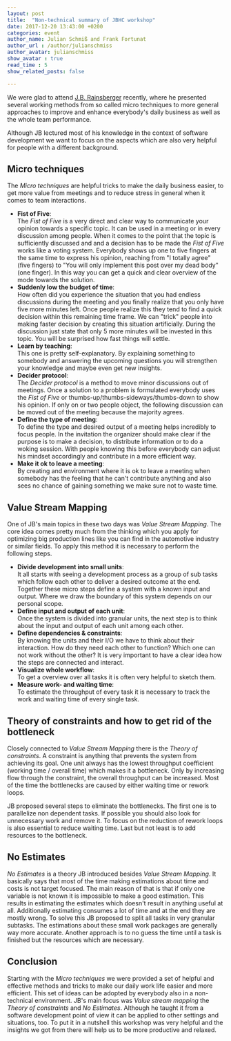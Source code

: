 ```yaml
---
layout: post
title:  "Non-technical summary of JBHC workshop"
date: 2017-12-20 13:43:00 +0200
categories: event
author_name: Julian Schmiß and Frank Fortunat
author_url : /author/julianschmiss
author_avatar: julianschmiss
show_avatar : true
read_time : 5
show_related_posts: false

---
```


We were glad to attend [J.B. Rainsberger](http://www.jbrains.ca/)
recently, where he presented several working methods from so called micro techniques to
more general approaches to improve and enhance everybody's daily business as well as
the whole team performance.

Although JB lectured most of his knowledge in the context of software development we want to
focus on the aspects which are also very helpful for people with a different background.

## Micro techniques

The *Micro techniques* are helpful tricks to make the daily business easier, to get more
value from meetings and to reduce stress in general when it comes to team interactions.  
- **Fist of Five**:  
The *Fist of Five* is a very direct and clear way to communicate your opinion
towards a specific topic. It can be used in a meeting or in every discussion among people. When
it comes to the point that the topic is sufficiently discussed and and a decision has to be made the
*Fist of Five* works like a voting system. Everybody shows up one to five fingers at the same time to
express his opinion, reaching from "I totally agree" (five fingers) to "You will only implement this post over my
dead body" (one finger). In this way you can get a quick and clear overview of the mode towards the solution.  
- **Suddenly low the budget of time**:  
How often did you experience the situation that you had endless discussions
during the meeting and you finally realize that you only have five more minutes left. Once people realize this they
tend to find a quick decision within this remaining time frame. We can "trick" people into making faster
decision by creating this situation artificially. During the discussion just state that only 5 more minutes will be invested
in this topic. You will be surprised how fast things will settle.  
- **Learn by teaching**:  
This one is pretty self-explanatory. By explaining something to somebody and answering the upcoming
questions you will strengthen your knowledge and maybe even get new insights.  
- **Decider protocol**:  
The *Decider protocol* is a method to move minor discussions out of meetings. Once a solution to a problem
is formulated everybody uses the *Fist of Five* or thumbs-up/thumbs-sideways/thumbs-down to show his opinion. If only on or two people
object, the following discussion can be moved out of the meeting because the majority agrees.  
- **Define the type of meeting**:  
To define the type and desired output of a meeting helps incredibly to focus people. In the invitation
the organizer should make clear if the purpose is to make a decision, to distribute information or to do a woking session. With people
knowing this before everybody can adjust his mindset accordingly and contribute in a more efficient way.  
- **Make it ok to leave a meeting**:  
By creating and environment where it is ok to leave a meeting when somebody has the feeling
that he can't contribute anything and also sees no chance of gaining something we make sure not to waste time.

## Value Stream Mapping

One of JB's main topics in these two days was *Value Stream Mapping*. The core idea comes pretty much from the thinking
which you apply for optimizing big production lines like you can find in the automotive industry or similar fields. To apply this method
it is necessary to perform the following steps.  
- **Divide development into small units**:  
It all starts with seeing a development process as a group of sub tasks which follow each other to deliver a desired outcome at the end. Together these micro steps define a system with a known input and output. Where we draw the boundary of this system depends on our personal scope.  
- **Define input and output of each unit**:  
Once the system is divided into granular units, the next step is to think about the input and output of each unit among each other.  
- **Define dependencies & constraints**:  
By knowing the units and their I/O we have to think about their interaction. How do they need each other to function? Which one can not work without the other? It is very important to have a clear idea how the steps are connected and interact.  
- **Visualize whole workflow**:  
To get a overview over all tasks it is often very helpful to sketch them.  
- **Measure work- and waiting time**:  
To estimate the throughput of every task it is necessary to track the work and waiting time of every single task.

## Theory of constraints and how to get rid of the bottleneck

Closely connected to *Value Stream Mapping* there is the *Theory of constraints*. A constraint is anything that prevents the system from achieving its goal. One unit always has the lowest throughput coefficient (working time / overall time) which makes it a bottleneck. Only by increasing flow through the constraint, the overall throughput can be increased. Most of the time the bottlenecks are caused by either waiting time or rework loops.

JB proposed several steps to eliminate the bottlenecks. The first one is to parallelize non dependent tasks. If possible you should also look for unnecessary work and remove it. To focus on the reduction of rework loops is also essential to reduce waiting time. Last but not least is to add resources
to the bottleneck.

## No Estimates

*No Estimates* is a theory JB introduced besides *Value Stream Mapping*. It basically says that most of the time making estimations about time and costs is not target focused. The main reason of that is that if only one variable is not known it is impossible to make a good estimation. This results in estimating the estimates which doesn't result in anything useful at all. Additionally estimating consumes a lot of time and at the end they are mostly wrong. 
To solve this JB proposed to split all tasks in very granular subtasks. The estimations about these small work packages are generally way more accurate. Another approach is to no guess the time until a task is finished but the resources which are necessary.

## Conclusion

Starting with the *Micro techniques* we were provided a set of helpful and effective methods and tricks to make our daily work life easier and more efficient. This set of ideas can be adopted by everybody also in a non-technical environment.
JB's main focus was *Value stream mapping* the *Theory of constraints* and *No Estimates*. Although he taught it from a software development point of view it can be applied to other settings and situations, too. To put it in a nutshell this workshop was very helpful and the insights we got from there will help us to be more productive and relaxed.


